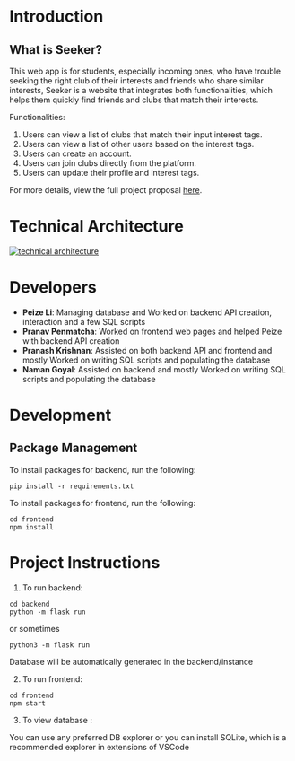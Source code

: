 # Introduction

## What is Seeker?

This web app is for students, especially incoming ones, who have trouble seeking the right club of their interests and friends who share similar interests, Seeker is a website that integrates both functionalities, which helps them quickly find friends and clubs that match their interests.

Functionalities:
1. Users can view a list of clubs that match their input interest tags. 
2. Users can view a list of other users based on the interest tags. 
3. Users can create an account. 
4. Users can join clubs directly from the platform. 
5. Users can update their profile and interest tags.

For more details, view the full project proposal [here](https://docs.google.com/document/d/1HntOp2URS7A_DO_r31DlWtkkvD0WplxUDnhFP6Zu5xg/edit?usp=sharing).

# Technical Architecture
[
![technical architecture](https://github.com/CS222-UIUC-FA23/group-project-team38/assets/87254803/232e15b4-8d7c-4e3b-843d-b491b4c30eda)
](url)

# Developers

- **Peize Li**: Managing database and Worked on backend API creation, interaction and a few SQL scripts
- **Pranav Penmatcha**: Worked on frontend web pages and helped Peize with backend API creation
- **Pranash Krishnan**: Assisted on both backend API and frontend and mostly Worked on writing SQL scripts and populating the database 
- **Naman Goyal**: Assisted on backend and mostly Worked on writing SQL scripts and populating the database


# Development

## Package Management

To install packages for backend, run the following:

```
pip install -r requirements.txt
```

To install packages for frontend, run the following:

```
cd frontend
npm install
```

# Project Instructions

1. To run backend:
```
cd backend
python -m flask run
```
or sometimes 

```
python3 -m flask run
```
Database will be automatically generated in the backend/instance

2. To run frontend:
```
cd frontend
npm start
```

3. To view database :

You can use any preferred DB explorer or you can install SQLite, which is a recommended explorer in extensions of VSCode
